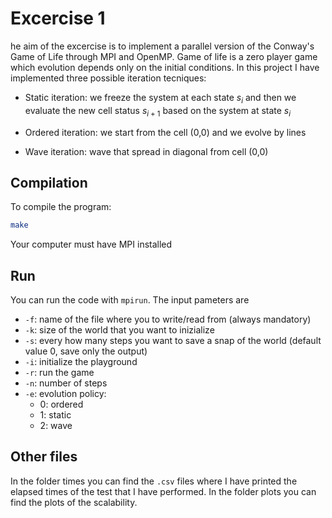 # Excercise 1
he aim of the excercise is to implement a parallel version of the Conway's Game of Life through MPI and OpenMP. Game of life is a zero player game which evolution depends only on the initial conditions. In this project I have implemented three possible iteration tecniques:

- Static iteration: we freeze the system at each state $s_i$ and then we evaluate the new cell status $s_{i+1}$ based on the system at state $s_i$

- Ordered iteration: we start from the cell (0,0) and we evolve by lines

- Wave iteration: wave that spread in diagonal from cell (0,0)

## Compilation

To compile the program:

```bash
make
```

Your computer must have MPI installed

## Run

You can run the code with ``mpirun``. The input pameters are

- ``-f``: name of the file where you to write/read from (always mandatory)
- ``-k``: size of the world that you want to inizialize 
- ``-s``: every how many steps you want to save a snap of the world (default value 0, save only the output)
- ``-i``: initialize the playground
- ``-r``: run the game
- ``-n``: number of steps
- ``-e``: evolution policy:
    - 0: ordered
    - 1: static
    - 2: wave

## Other files

In the folder times you can find the ``.csv`` files where I have printed the elapsed times of the test that I have performed. In the folder plots you can find the plots of the scalability. 


